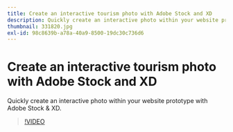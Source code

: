 ```yaml
---
title: Create an interactive tourism photo with Adobe Stock and XD
description: Quickly create an interactive photo within your website prototype with Adobe Stock & XD
thumbnail: 331820.jpg
exl-id: 98c8639b-a78a-40a9-8500-19dc30c736d6
---
```

# Create an interactive tourism photo with Adobe Stock and XD

Quickly create an interactive photo within your website prototype with Adobe Stock & XD.

>[!VIDEO](https://video.tv.adobe.com/v/331820?hidetitle=true)
